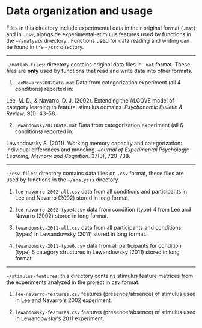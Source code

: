 # Data organization and usage

Files in this directory include experimental data in their original format
(`.mat`) and in `.csv`, alongside experimental-stimulus features
used by functions in the `~/analysis` directory . Functions used for data 
reading and writing can be found in the `~/src` directory. 

----

`~/matlab-files`: directory contains original data files in `.mat` format. These
files are **only** used by functions that read and write data into other 
formats.

  1. `LeeNavarro2002Data.mat` Data from categorization experiment (all 4 
  conditions) reported in:
  
  Lee, M. D., & Navarro, D. J. (2002). Extending the ALCOVE model of category 
  learning to featural stimulus domains. *Psychonomic Bulletin & Review*, 9(1), 
  43–58.
  
  2. `Lewandowsky2011Data.mat` Data from categorization experiment (all 6
  conditions) reported in:
  
  Lewandowsky S. (2011). Working memory capacity and categorization: individual 
  differences and modeling. *Journal of Experimental Psychology: Learning, 
  Memory and Cognition*. 37(3), 720-738.
  
----

`~/csv-files`: directory contains data files on `.csv` format, these files are 
used by functions in the `~/analysis` directory.

  1. `lee-navarro-2002-all.csv` data from all conditions and participants in Lee 
  and Navarro (2002) stored in long format.
  
  2. `lee-navarro-2002-type4.csv` data from condition (type) 4 from Lee and 
  Navarro (2002) stored in long format.
  
  3. `lewandowsky-2011-all.csv` data from all participants and conditions 
  (types) in Lewandowsky (2011) stored in long format. 
  
  4. `lewandowsky-2011-type6.csv` data from all participants for condition 
  (type) 6 category structures in Lewandowsky (2011) stored in long 
  format.
  
----

`~/stimulus-features`: this directory contains stimulus feature matrices from 
the experiments analyzed in the project in csv format.

  1. `lee-navarro-features.csv` features (presence/absence) of 
  stimulus used in Lee and Navarro's 2002 experiment.
  
  2. `lewandowsky-features.csv` features (presence/absence) of stimulus used in 
  Lewandowsky's 2011 experiment.
